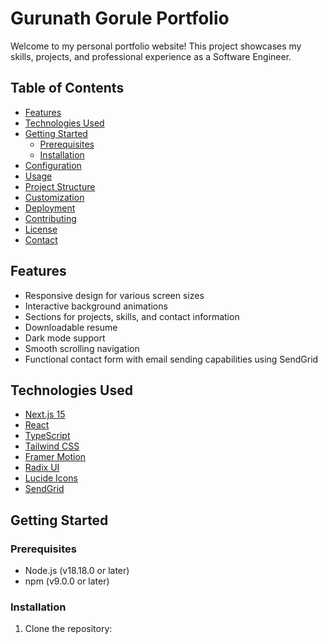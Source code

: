 
# Gurunath Gorule Portfolio

Welcome to my personal portfolio website! This project showcases my skills, projects, and professional experience as a Software Engineer.

## Table of Contents

- [Features](#features)
- [Technologies Used](#technologies-used)
- [Getting Started](#getting-started)
  - [Prerequisites](#prerequisites)
  - [Installation](#installation)
- [Configuration](#configuration)
- [Usage](#usage)
- [Project Structure](#project-structure)
- [Customization](#customization)
- [Deployment](#deployment)
- [Contributing](#contributing)
- [License](#license)
- [Contact](#contact)

## Features

- Responsive design for various screen sizes
- Interactive background animations
- Sections for projects, skills, and contact information
- Downloadable resume
- Dark mode support
- Smooth scrolling navigation
- Functional contact form with email sending capabilities using SendGrid

## Technologies Used

- [Next.js 15](https://nextjs.org/)
- [React](https://reactjs.org/)
- [TypeScript](https://www.typescriptlang.org/)
- [Tailwind CSS](https://tailwindcss.com/)
- [Framer Motion](https://www.framer.com/motion/)
- [Radix UI](https://www.radix-ui.com/)
- [Lucide Icons](https://lucide.dev/)
- [SendGrid](https://sendgrid.com/)

## Getting Started

### Prerequisites

- Node.js (v18.18.0 or later)
- npm (v9.0.0 or later)

### Installation

1. Clone the repository:
